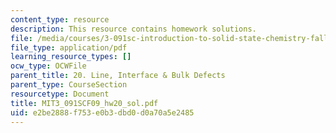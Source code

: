 ```yaml
---
content_type: resource
description: This resource contains homework solutions.
file: /media/courses/3-091sc-introduction-to-solid-state-chemistry-fall-2010/e2be2888f753e0b3dbd0d0a70a5e2485_MIT3_091SCF09_hw20_sol.pdf
file_type: application/pdf
learning_resource_types: []
ocw_type: OCWFile
parent_title: 20. Line, Interface & Bulk Defects
parent_type: CourseSection
resourcetype: Document
title: MIT3_091SCF09_hw20_sol.pdf
uid: e2be2888-f753-e0b3-dbd0-d0a70a5e2485
---
```

